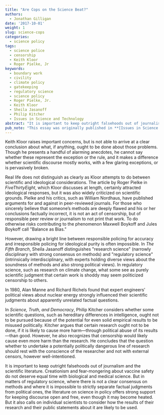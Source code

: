 ```yaml
---
title: "Are Cops on the Science Beat?"
authors:
  - Jonathan Gilligan
date: '2017-10-01'
weight: 1
slug: science-cops
categories:
  - science policy
tags:
  - science police
  - censorship
  - Keith Kloor
  - Roger Pielke, Jr
keywords:
  - boundary work
  - civility
  - climate policy
  - gatekeeping
  - regulatory science
  - science policy
  - Roger Pielke, Jr.
  - Keith Kloor
  - Sheila Jasanoff
  - Philip Kitcher
  - Issues in Science and Technology
abstract: "It is important to keep outright falsehoods out of journalism and the scientific literature. Creationism and fear-mongering about vaccine safety do not deserve equal time with biological and medical science. But in matters of regulatory science, where there is not a clear consensus on methods and where it is impossible to strictly separate factual judgments from political ones, the literature on science in policy offers strong support for keeping discourse open and free, even though it may become heated. But it also calls on individual scientists to consider how the results of their research and their public statements about it are likely to be used."
pub_note: "This essay was originally published in **[Issues in Science and Technology](http://issues.org/34-1/forum-36/)** (Fall 2017) as a commentary responding to Keith Kloor's [\"The Science Police\"](http://issues.org/33-4/the-science-police/)"
---
```

Keith Kloor raises important concerns, but is not able to arrive at a clear conclusion about what, if anything, ought to be done about those problems. Though he presents a handful of alarming anecdotes, he cannot say whether these represent the exception or the rule, and it makes a difference whether scientific discourse mostly works, with a few glaring exceptions, or is pervasively broken.

<!--more-->
Real life does not distinguish as clearly as Kloor attempts to do between scientific and ideological considerations. The article by Roger Pielke in _FiveThirtyEight_, which Kloor discusses at length, certainly attracted ideological responses, but it was also widely criticized on scientific grounds. Pielke and his critics, such as William Nordhaus, have published arguments for and against in peer-reviewed journals. For those who sincerely believe that someone’s methods are deeply flawed and his or her conclusions factually incorrect, it is not an act of censorship, but of responsible peer review or journalism to not print that work. To do otherwise risks contributing to the phenomenon Maxwell Boykoff and Jules Boykoff call "Balance as Bias."

However, drawing a bright line between responsible policing for accuracy and irresponsible policing for ideological purity is often impossible. In _The Fifth Branch_, Sheila Jasanoff distinguishes "research science" (narrowly disciplinary with strong consensus on methods) and "regulatory science" (intrinsically interdisciplinary, with experts holding diverse views about the soundness of methods and also strong political views). In regulatory science, such as research on climate change, what some see as purely scientific judgment that certain work is shoddy may seem politicized censorship to others.

In 1980, Alan Manne and Richard Richels found that expert engineers’ political views about nuclear energy strongly influenced their scientific judgments about apparently unrelated factual questions.

In _Science, Truth, and Democracy_, Philip Kitcher considers whether some scientific questions, such as hereditary differences in intelligence, ought not to be pursued because of the potential for even solid empirical results to be misused politically. Kitcher argues that certain research ought not to be done, if it is likely to cause more harm—through political abuse of its results—than good. However, he also recognizes that censorship would likely cause even more harm than the research. He concludes that the question whether to undertake a potentially politically dangerous line of research should rest with the conscience of the researcher and not with external censors, however well-intentioned.

It is important to keep outright falsehoods out of journalism and the scientific literature. Creationism and fear-mongering about vaccine safety do not deserve equal time with biological and medical science. But in matters of regulatory science, where there is not a clear consensus on methods and where it is impossible to strictly separate factual judgments from political ones, the literature on science in policy offers strong support for keeping discourse open and free, even though it may become heated. But it also calls on individual scientists to consider how the results of their research and their public statements about it are likely to be used.
